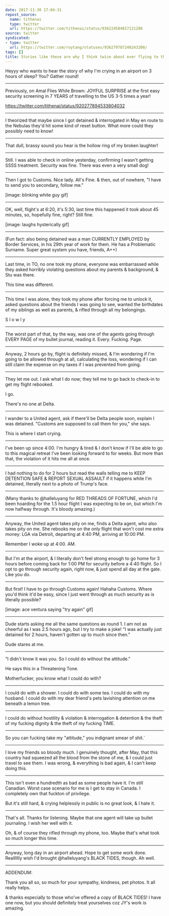 ```yaml
---
date: 2017-11-30 17:04:31
repost_source:
  name: tithenai
  type: twitter
  url: https://twitter.com/tithenai/status/936224584017121280
source: twitter
syndicated:
- type: twitter
  url: https://twitter.com/roytang/statuses/936279787240243200/
tags: []
title: Stories like these are why I think twice about ever flying to the US
---
```


Heyyy who wants to hear the story of why I'm crying in an airport on 3 hours of sleep? You? Gather round!

---

Previously, on Amal Flies While Brown: JOYFUL SURPRISE at the first easy security screening in 7 YEARS of travelling to the US 3-5 times a year!

https://twitter.com/tithenai/status/920277894533804032

---

I theorized that maybe since I got detained & interrogated in May en route to the Nebulas they'd hit some kind of reset button. What more could they possibly need to know!

---

That dull, brassy sound you hear is the hollow ring of my broken laughter!

---

Still. I was able to check in online yesterday, confirming I wasn't getting SSSS treatment. Security was fine. There was even a very small dog!

---

Then I got to Customs. Nice lady. All's Fine. & then, out of nowhere, "I have to send you to secondary, follow me."

[image: blinking white guy gif]

---

OK, well, flight's at 6:20, it's 5:30, last time this happened it took about 45 minutes, so, hopefully fine, right? Still fine.

[image: laughs hysterically gif]

---

(Fun fact: also being detained was a man CURRENTLY EMPLOYED by Border Services, in his 29th year of work for them. He has a Problematic Surname. Super great system you have, friends, A++)

---

Last time, in TO, no one took my phone, everyone was embarrassed while they asked horribly violating questions about my parents & background, & Stu was there.



This time was different.

---

This time I was alone, they took my phone after forcing me to unlock it, asked questions about the friends I was going to see, wanted the birthdates of my siblings as well as parents, & rifled through all my belongings. 



S l o w l y

---

The worst part of that, by the way, was one of the agents going through EVERY PAGE of my bullet journal, reading it. Every. Fucking. Page.

---

Anyway, 2 hours go by, flight is definitely missed, & I'm wondering if I'm going to be allowed through at all, calculating the loss, wondering if I can still claim the expense on my taxes if I was prevented from going.

---

They let me out. I ask what I do now; they tell me to go back to check-in to get my flight rebooked.



I go. 



There's no one at Delta.

---

I wander to a United agent, ask if there'll be Delta people soon, explain I was detained. "Customs are supposed to call them for you," she says.



This is where I start crying.

---

I've been up since 4:00. I'm hungry & tired & I don't know if I'll be able to go to this magical retreat I've been looking forward to for weeks. But more than that, the violation of it hits me all at once.

---

I had nothing to do for 2 hours but read the walls telling me to KEEP DETENTION SAFE & REPORT SEXUAL ASSAULT if it happens while I'm detained, literally next to a photo of Trump's face.

---

(Many thanks to @halleluyang for RED THREADS OF FORTUNE, which I'd been hoarding for the 1.5 hour flight I was expecting to be on, but which I'm now halfway through. It's bloody amazing.)

---

Anyway, the United agent takes pity on me, finds a Delta agent, who also takes pity on me. She rebooks me on the only flight that won't cost me extra money: LGA via Detroit, departing at 4:40 PM, arriving at 10:00 PM.



Remember I woke up at 4:00. AM.

---

But I'm at the airport, & I literally don't feel strong enough to go home for 3 hours before coming back for 1:00 PM for security before a 4:40 flight. So I opt to go through security again, right now, & just spend all day at the gate. Like you do.

---

But first! I have to go through Customs again! Hahaha Customs. Where you'd think it'd be easy, since I just went through as much security as is literally possible?

[image: ace ventura saying "try again" gif]

---

Dude starts asking me all the same questions as round 1. I am not as cheerful as I was 2.5 hours ago, but I try to make a joke! "I was actually just detained for 2 hours, haven't gotten up to much since then."



Dude stares at me.

---

"I didn't know it was you. So I could do without the attitude."



He says this in a Threatening Tone.



Motherfucker, you know what I could do with?

---

I could do with a shower. I could do with some tea. I could do with my husband. I could do with my dear friend's pets lavishing attention on me beneath a lemon tree.

---

I could do without hostility & violation & interrogation & detention & the theft of my fucking dignity & the theft of my fucking TIME.

---

So you can fucking take my "attitude," you indignant smear of shit.`

---

I love my friends so bloody much. I genuinely thought, after May, that this country had squeezed all the blood from the stone of me, & I could just travel to see them. I was wrong, & everything is bad again, & I can't keep doing this.

---

This isn't even a hundredth as bad as some people have it. I'm still Canadian. Worst case scenario for me is I get to stay in Canada. I completely own that fuckton of privilege. 



But it's still hard, & crying helplessly in public is no great look, & I hate it.

---

That's all. Thanks for listening. Maybe that one agent will take up bullet journaling. I wish her well with it. 



Oh, & of course they rifled through my phone, too. Maybe that's what took so much longer this time.

---

Anyway, long day in an airport ahead. Hope to get some work done. Realllllly wish I'd brought @halleluyang's BLACK TIDES, though. Ah well.

---

ADDENDUM:



Thank you all so, so much for your sympathy, kindness, pet photos. It all really helps. 



& thanks especially to those who've offered a copy of BLACK TIDES! I have one now, but you should definitely treat yourselves coz JY's work is amazing.